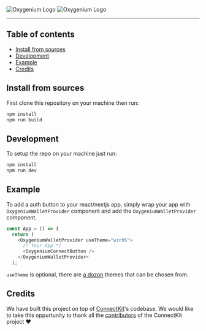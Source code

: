 <!-- logo -->

![Oxygenium Logo](https://raw.githubusercontent.com/oxygenium-network/oxygenium-brand-guide/master/logos/light/Logo-Horizontal-Light.png#gh-dark-mode-only) ![Oxygenium Logo](https://raw.githubusercontent.com/oxygenium-network/oxygenium-brand-guide/master/logos/dark/Logo-Horizontal-Dark.png#gh-light-mode-only)

---

<h2> Table of contents</h2>

- [Install from sources](#-install-from-sources)
- [Development](#-development)
- [Example](#-example)
- [Credits](#-credits)

## Install from sources

First clone this repository on your machine then run:

```bash
npm install
npm run build
```

## Development

To setup the repo on your machine just run:

```bash
npm install
npm run dev
```

## Example

To add a auth button to your react/nextjs app, simply wrap your app
with `OxygeniumWalletProvider` component and add the
`OxygeniumWalletProvider` component.

```typescript
const App = () => {
  return (
    <OxygeniumWalletProvider useTheme="win95">
      /* Your App */
      <OxygeniumConnectButton />
    </OxygeniumWalletProvider>
  );
```

`useTheme` is optional, there are [a
dozon](https://github.com/oxygenium-network/oxygenium-web3-react/blob/99bdf241dd48992872fb5b8346460af88e0060e6/src/types.ts#L1)
themes that can be chosen from.

## Credits

We have built this project on top of
[ConnectKit](https://github.com/family/connectkit)'s codebase. We
would like to take this oppurtunity to thank all the
[contributors](https://github.com/family/connectkit/graphs/contributors)
of the ConnectKit project ❤️

